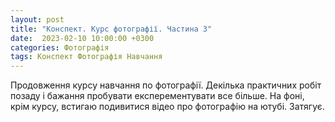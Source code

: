 ```yaml
---
layout: post
title: "Конспект. Курс фотографії. Частина 3"
date:  2023-02-10 10:00:00 +0300
categories: Фотографія
tags: Конспект Фотографія Навчання
---
```


Продовження курсу навчання по фотографії. Декілька практичних робіт позаду і бажання пробувати експерементувати все більше. На фоні, крім курсу, встигаю подивитися відео про фотографію на ютубі. Затягує.
